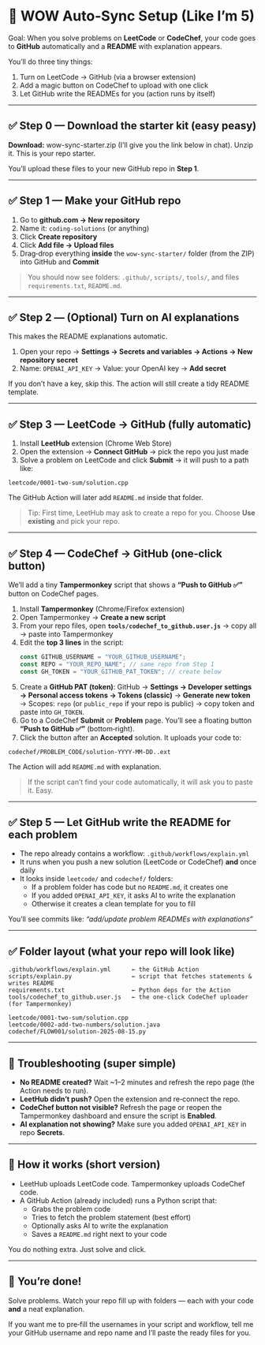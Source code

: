# 🚀 WOW Auto‑Sync Setup (Like I’m 5)

Goal: When you solve problems on **LeetCode** or **CodeChef**, your code goes to **GitHub** automatically and a **README** with explanation appears.

You’ll do three tiny things:
1) Turn on LeetCode → GitHub (via a browser extension)
2) Add a magic button on CodeChef to upload with one click
3) Let GitHub write the READMEs for you (action runs by itself)

---

## ✅ Step 0 — Download the starter kit (easy peasy)
**Download:** wow-sync-starter.zip (I’ll give you the link below in chat). Unzip it. This is your repo starter.

You’ll upload these files to your new GitHub repo in **Step 1**.

---

## ✅ Step 1 — Make your GitHub repo
1. Go to **github.com → New repository**
2. Name it: `coding-solutions` (or anything)
3. Click **Create repository**
4. Click **Add file → Upload files**
5. Drag‑drop everything **inside** the `wow-sync-starter/` folder (from the ZIP) into GitHub and **Commit**

> You should now see folders: `.github/`, `scripts/`, `tools/`, and files `requirements.txt`, `README.md`.

---

## ✅ Step 2 — (Optional) Turn on AI explanations
This makes the README explanations automatic.

1. Open your repo → **Settings → Secrets and variables → Actions → New repository secret**
2. Name: `OPENAI_API_KEY` → Value: your OpenAI key → **Add secret**

If you don’t have a key, skip this. The action will still create a tidy README template.

---

## ✅ Step 3 — LeetCode → GitHub (fully automatic)
1. Install **LeetHub** extension (Chrome Web Store)
2. Open the extension → **Connect GitHub** → pick the repo you just made
3. Solve a problem on LeetCode and click **Submit** → it will push to a path like:
```
leetcode/0001-two-sum/solution.cpp
```
The GitHub Action will later add `README.md` inside that folder.

> Tip: First time, LeetHub may ask to create a repo for you. Choose **Use existing** and pick your repo.

---

## ✅ Step 4 — CodeChef → GitHub (one‑click button)
We’ll add a tiny **Tampermonkey** script that shows a **“Push to GitHub ✅”** button on CodeChef pages.

1. Install **Tampermonkey** (Chrome/Firefox extension)
2. Open Tampermonkey → **Create a new script**
3. From your repo files, open **`tools/codechef_to_github.user.js`** → copy all → paste into Tampermonkey
4. Edit the **top 3 lines** in the script:
   ```js
   const GITHUB_USERNAME = "YOUR_GITHUB_USERNAME";
   const REPO = "YOUR_REPO_NAME"; // same repo from Step 1
   const GH_TOKEN = "YOUR_GITHUB_PAT_TOKEN"; // create below
   ```
5. Create a **GitHub PAT (token)**: GitHub → **Settings → Developer settings → Personal access tokens → Tokens (classic)** → **Generate new token** → Scopes: `repo` (or `public_repo` if your repo is public) → copy token and paste into `GH_TOKEN`.
6. Go to a CodeChef **Submit** or **Problem** page. You’ll see a floating button **“Push to GitHub ✅”** (bottom‑right).
7. Click the button after an **Accepted** solution. It uploads your code to:
```
codechef/PROBLEM_CODE/solution-YYYY-MM-DD..ext
```
The Action will add `README.md` with explanation.

> If the script can’t find your code automatically, it will ask you to paste it. Easy.

---

## ✅ Step 5 — Let GitHub write the README for each problem
- The repo already contains a workflow: `.github/workflows/explain.yml`
- It runs when you push a new solution (LeetCode or CodeChef) **and** once daily
- It looks inside `leetcode/` and `codechef/` folders:
  - If a problem folder has code but no `README.md`, it creates one
  - If you added `OPENAI_API_KEY`, it asks AI to write the explanation
  - Otherwise it creates a clean template for you to fill

You’ll see commits like: _“add/update problem READMEs with explanations”_

---

## ✅ Folder layout (what your repo will look like)
```
.github/workflows/explain.yml      ← the GitHub Action
scripts/explain.py                 ← script that fetches statements & writes README
requirements.txt                   ← Python deps for the Action
tools/codechef_to_github.user.js   ← the one‑click CodeChef uploader (for Tampermonkey)

leetcode/0001-two-sum/solution.cpp
leetcode/0002-add-two-numbers/solution.java
codechef/FLOW001/solution-2025-08-15.py
```

---

## 🧼 Troubleshooting (super simple)
- **No README created?** Wait ~1–2 minutes and refresh the repo page (the Action needs to run).
- **LeetHub didn’t push?** Open the extension and re‑connect the repo.
- **CodeChef button not visible?** Refresh the page or reopen the Tampermonkey dashboard and ensure the script is **Enabled**.
- **AI explanation not showing?** Make sure you added `OPENAI_API_KEY` in repo **Secrets**.

---

## 🧠 How it works (short version)
- LeetHub uploads LeetCode code. Tampermonkey uploads CodeChef code.
- A GitHub Action (already included) runs a Python script that:
  - Grabs the problem code
  - Tries to fetch the problem statement (best effort)
  - Optionally asks AI to write the explanation
  - Saves a `README.md` right next to your code

You do nothing extra. Just solve and click.

---

## 🎯 You’re done!
Solve problems. Watch your repo fill up with folders — each with your code **and** a neat explanation.

If you want me to pre‑fill the usernames in your script and workflow, tell me your GitHub username and repo name and I’ll paste the ready files for you.

